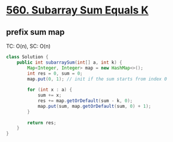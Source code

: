 # [560. Subarray Sum Equals K](https://leetcode.com/problems/subarray-sum-equals-k/)

## prefix sum map
TC: O(n), SC: O(n)
```java
class Solution {
    public int subarraySum(int[] a, int k) {
        Map<Integer, Integer> map = new HashMap<>();
        int res = 0, sum = 0;
        map.put(0, 1); // init if the sum starts from index 0
        
        for (int x : a) {
            sum += x;
            res += map.getOrDefault(sum - k, 0);
            map.put(sum, map.getOrDefault(sum, 0) + 1);
        }
        
        return res;
    }
}
```